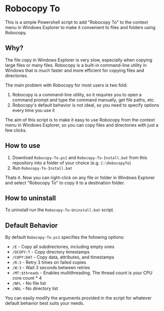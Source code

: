 # Robocopy To

This is a simple Powershell script to add "Robocopy To" to the context menu in Windows Explorer to make it convenient to files and folders using Robocopy.

## Why?
The file copy in Windows Explorer is very slow, especially when copying large files or many files. Robocopy is a built-in command-line utility in Windows that is much faster and more efficient for copying files and directories.

The main problem with Robocopy for most users is two fold:
1. Robocopy is a command-line utility, so it requires you to open a command prompt and type the command manually, get file paths, etc.
2. Robocopy's default behavior is not ideal, so you need to specify options every time you use it

The aim of this script is to make it easy to use Robocopy from the context menu in Windows Explorer, so you can copy files and directories with just a few clicks.

## How to use

1. Download `Robocopy-To.ps1` and `Robocopy-To-Install.bat` from this repository into a folder of your choice (e.g. `C:\RobocopyTo`)
2. Run `Robocopy-To-Install.bat`

Thats it. Now you can right-click on any file or folder in Windows Explorer and select "Robocopy To" to copy it to a destination folder.

## How to uninstall

To uninstall run the `Robocopy-To-Uninstall.bat` script.


## Default Behavior

By default `Robocopy-To.ps1` specifies the following options:
- `/E` - Copy all subdirectories, including empty ones
- `/DCOPY:T` - Copy directory timestamps
- `/COPY:DAT` - Copy data, attributes, and timestamps
- `/R:3` - Retry 3 times on failed copies
- `/W:3` - Wait 3 seconds between retries
- `/MT:$threads` - Enables multithreading. The thread count is your CPU core count * 4
- `/NFL` - No file list
- `/NDL` - No directory list

You can easily modify the arguments provided in the script for whatever default behavior best suits your needs.
